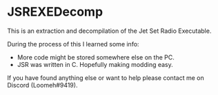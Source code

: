 # JSREXEDecomp

This is an extraction and decompilation of the Jet Set Radio Executable.

During the process of this I learned some info:
- More code might be stored somewhere else on the PC.
- JSR was written in C. Hopefully making modding easy.


If you have found anything else or want to help please contact me on Discord (Loomeh#9419).
